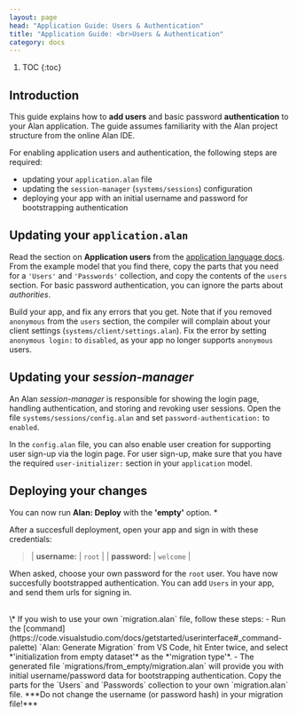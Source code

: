 ```yaml
---
layout: page
head: "Application Guide: Users & Authentication"
title: "Application Guide: <br>Users & Authentication"
category: docs
---
```


1. TOC
{:toc}

## Introduction
This guide explains how to **add users** and basic password **authentication** to your Alan application.
The guide assumes familiarity with the Alan project structure from the online Alan IDE.

For enabling application users and authentication, the following steps are required:
- updating your `application.alan` file
- updating the `session-manager` (`systems/sessions`) configuration
- deploying your app with an initial username and password for bootstrapping authentication


## Updating your `application.alan`
Read the section on **Application users** from the [application language docs](/pages/docs/model/97/application/grammar.html#application-users).
From the example model that you find there, copy the parts that you need for a `'Users'` and `'Passwords'` collection, and copy the contents of the `users` section.
For basic password authentication, you can ignore the parts about *authorities*.

Build your app, and fix any errors that you get.
Note that if you removed `anonymous` from the `users` section, the compiler will complain about your client settings (`systems/client/settings.alan`).
Fix the error by setting `anonymous login:` to `disabled`, as your app no longer supports `anonymous` users.


## Updating your *session-manager*
An Alan *session-manager* is responsible for showing the login page, handling authentication, and storing and revoking user sessions.
Open the file `systems/sessions/config.alan` and set `password-authentication:` to `enabled`.

In the `config.alan` file, you can also enable user creation for supporting user sign-up via the login page.
For user sign-up, make sure that you have the required `user-initializer:` section in your `application` model.

## Deploying your changes
You can now run **Alan: Deploy** with the **'empty'** option. \*

After a succesfull deployment, open your app and sign in with these credentials:

> | **username:** | `root` |
> | **password:** | `welcome` |

When asked, choose your own password for the `root` user.
You have now succesfully bootstrapped authentication.
You can add `Users` in your app, and send them urls for signing in.

<br>
\* If you wish to use your own `migration.alan` file, follow these steps:
- Run the [command](https://code.visualstudio.com/docs/getstarted/userinterface#_command-palette) `Alan: Generate Migration` from VS Code, hit Enter twice, and select *'initialization from empty dataset'* as the *'migration type'*.
- The generated file `migrations/from_empty/migration.alan` will provide you with initial username/password data for bootstrapping authentication. Copy the parts for the `Users` and `Passwords` collection to your own `migration.alan` file.
***Do not change the username (or password hash) in your migration file!***


